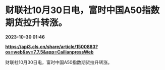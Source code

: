# 财联社10月30日电，富时中国A50指数期货拉升转涨。

**2023-10-30 01:46**

**https://api3.cls.cn/share/article/1500883?os=web&sv=7.7.5&app=CailianpressWeb**

财联社10月30日电，富时中国A50指数期货拉升转涨。